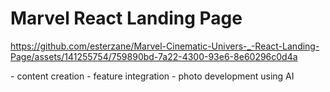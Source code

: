 <h1> Marvel React Landing Page </h1>


https://github.com/esterzane/Marvel-Cinematic-Univers-_-React-Landing-Page/assets/141255754/759890bd-7a22-4300-93e6-8e60296c0d4a

<p> 
- content creation
- feature integration
- photo development using AI 
</p>

